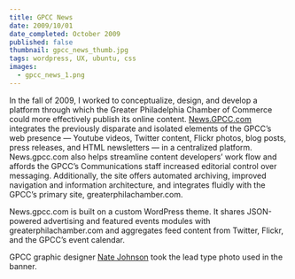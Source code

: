 ```yaml
---
title: GPCC News
date: 2009/10/01
date_completed: October 2009
published: false
thumbnail: gpcc_news_thumb.jpg
tags: wordpress, UX, ubuntu, css
images:
  - gpcc_news_1.png
---
```


In the fall of 2009, I worked to conceptualize, design, and develop a platform through which the Greater Philadelphia Chamber of Commerce could more effectively publish its online content. <a href="http://news.gpcc.com">News.GPCC.com</a> integrates the previously disparate and isolated elements of the GPCC&#8217;s web presence &mdash; Youtube videos, Twitter content, Flickr photos, blog posts, press releases, and HTML newsletters &mdash; in a centralized platform. News.gpcc.com also helps streamline content developers&#8217; work flow and affords the GPCC&#8217;s Communications staff increased editorial control over messaging. Additionally, the site offers automated archiving, improved navigation and information architecture, and integrates fluidly with the GPCC&#8217;s primary site, greaterphilachamber.com.

News.gpcc.com is built on a custom WordPress theme. It shares JSON-powered advertising and featured events modules with greaterphilachamber.com and aggregates feed content from Twitter, Flickr, and the GPCC&#8217;s event calendar.

GPCC graphic designer <a href="http://www.natejohnsondesign.com">Nate Johnson</a> took the lead type photo used in the banner.
